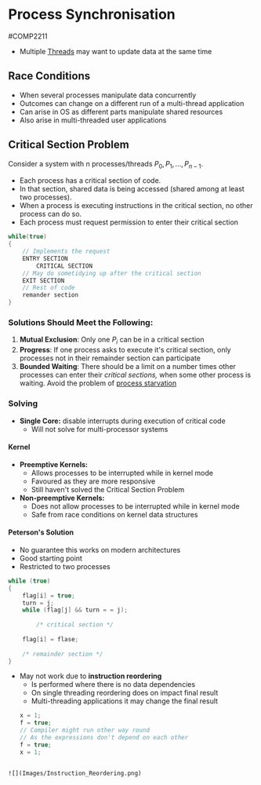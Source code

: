 # Process Synchronisation
#COMP2211
- Multiple [Threads](Threads.md) may want to update data at the same time
## Race Conditions
- When several processes manipulate data concurrently
- Outcomes can change on a different run of a multi-thread application
- Can arise in OS as different parts manipulate shared resources
- Also arise in multi-threaded user applications
## Critical Section Problem
Consider a system with n processes/threads $P_0, P_1, ..., P_{n−1}$.
- Each process has a critical section of code.
- In that section, shared data is being accessed (shared among at least two processes).
- When a process is executing instructions in the critical section, no other process can do so.
- Each process must request permission to enter their critical section
```c
while(true)
{
	// Implements the request
	ENTRY SECTION
		CRITICAL SECTION
	// May do sometidying up after the critical section
	EXIT SECTION
	// Rest of code
	remander section
}
```
### Solutions Should Meet the Following:
1. **Mutual Exclusion**: Only one $P_i$ can be in a critical section
2. **Progress**: If one process asks to execute it's critical section, only processes not in their remainder section can participate
3. **Bounded Waiting**: There should be a limit on a number times other processes can enter their *critical sections,* when some other process is waiting. Avoid the problem of [process starvation](Scheduling.md)
### Solving
- **Single Core:** disable interrupts during execution of critical code
	- Will not solve for multi-processor systems
#### Kernel
- **Preemptive Kernels:** 
	- Allows processes to be interrupted while in kernel mode
	- Favoured as they are more responsive
	- Still haven't solved the Critical Section Problem
- **Non-preemptive Kernels:**
	- Does not allow processes to be interrupted while in kernel mode
	- Safe from race conditions on kernel data structures
#### Peterson's Solution
- No guarantee this works on modern architectures
- Good starting point
- Restricted to two processes
```c
while (true)
{
	flag[i] = true;
	turn = j;
	while (flag[j] && turn = = j);
		
		/* critical section */
		
	flag[i] = flase;
	
	/* remainder section */
}
```
- May not work due to **instruction reordering**
	- Is performed where there is no data dependencies
	- On single threading reordering does on impact final result
	- Multi-threading applications it may change the final result
	```c
	x = 1;
	f = true;
	// Compiler might run other way round
	// As the expressions don't depend on each other
	f = true;
	x = 1;
```

![](Images/Instruction_Reordering.png)